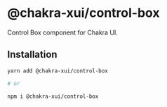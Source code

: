 # @chakra-xui/control-box

Control Box component for Chakra UI.

## Installation

```sh
yarn add @chakra-xui/control-box

# or

npm i @chakra-xui/control-box
```
